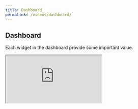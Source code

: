 ```yaml
---
title: Dashboard 
permalink: /videos/dashboard/
---
```


## Dashboard
Each widget in the dashboard provide some important value.
<div class="embed-responsive embed-responsive-16by9">
  <iframe class="embed-responsive-item" src="https://www.youtube.com/embed/wUlXBMTyxV8" allowfullscreen></iframe>
</div>
